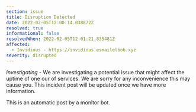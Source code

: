 ```yaml
---
section: issue
title: Disruption Detected
date: 2022-02-05T12:00:14.038872Z
resolved: true
informational: false
resolvedWhen: 2022-02-05T12:01:21.835481Z
affected:
  - Invidious - https://invidious.esmailelbob.xyz
severity: disrupted
---
```

*Investigating* - We are investigating a potential issue that might affect the uptime of one our of services. We are sorry for any inconvenience this may cause you. This incident post will be updated once we have more information.

This is an automatic post by a monitor bot.
        